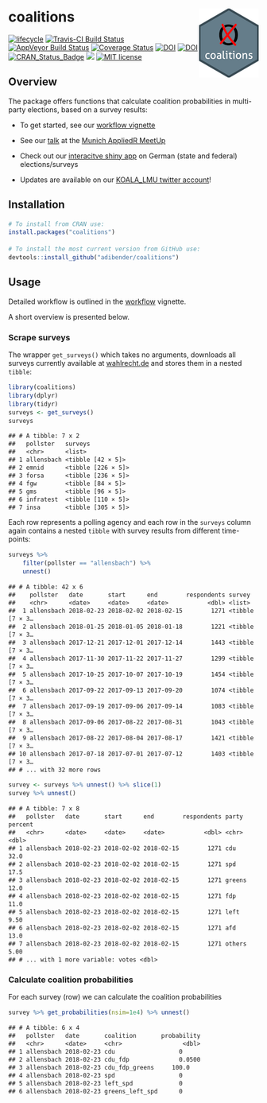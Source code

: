 # coalitions <img src="man/figures/logo.png" align="right" />

[![lifecycle](https://img.shields.io/badge/lifecycle-stable-brightgreen.svg)](https://www.tidyverse.org/lifecycle/#stable)
[![Travis-CI Build
Status](https://travis-ci.org/adibender/coalitions.svg?branch=master)](https://travis-ci.org/adibender/coalitions)
[![AppVeyor Build
Status](https://ci.appveyor.com/api/projects/status/github/adibender/coalitions?branch=master&svg=true)](https://ci.appveyor.com/project/adibender/coalitions)
[![Coverage
Status](https://codecov.io/github/adibender/coalitions/master.svg)](https://codecov.io/github/adibender/coalitions?branch=master)
[![DOI](https://joss.theoj.org/papers/10.21105/joss.00606/status.svg)](https://doi.org/10.21105/joss.00606)
[![DOI](https://zenodo.org/badge/DOI/10.5281/zenodo.1172594.svg)](https://doi.org/10.5281/zenodo.1172594)
[![CRAN\_Status\_Badge](https://www.r-pkg.org/badges/version/coalitions)](https://cran.r-project.org/package=coalitions)
[![](https://cranlogs.r-pkg.org/badges/coalitions)](https://cran.r-project.org/package=coalitions)
[![MIT
license](https://img.shields.io/badge/license-MIT-brightgreen.svg)](https://opensource.org/licenses/MIT)

## Overview

The package offers functions that calculate coalition probabilities in
multi-party elections, based on a survey results:

  - To get started, see our [workflow
    vignette](https://adibender.github.io/coalitions/articles/workflow.html)

  - See our [talk](https://adibender.netlify.com/talk/appliedr-meetup/)
    at the [Munich AppliedR
    MeetUp](https://www.meetup.com/de-DE/Applied-R-Munich/)

  - Check out our [interacitve shiny
    app](http://koala.stat.uni-muenchen.de/) on German (state and
    federal) elections/surveys

  - Updates are available on our [KOALA\_LMU twitter
    account](https://twitter.com/KOALA_LMU)\!

## Installation

```r
# To install from CRAN use:
install.packages("coalitions")

# To install the most current version from GitHub use:
devtools::install_github("adibender/coalitions")
```

## Usage

Detailed workflow is outlined in the
[workflow](https://adibender.github.io/coalitions/articles/workflow.html)
vignette.

A short overview is presented below.

### Scrape surveys

The wrapper `get_surveys()` which takes no arguments, downloads all
surveys currently available at
[wahlrecht.de](https://www.wahlrecht.de/umfragen) and stores them in a
nested `tibble`:

``` r
library(coalitions)
library(dplyr)
library(tidyr)
surveys <- get_surveys()
surveys
```

    ## # A tibble: 7 x 2
    ##   pollster   surveys
    ##   <chr>      <list>
    ## 1 allensbach <tibble [42 × 5]>
    ## 2 emnid      <tibble [226 × 5]>
    ## 3 forsa      <tibble [236 × 5]>
    ## 4 fgw        <tibble [84 × 5]>
    ## 5 gms        <tibble [96 × 5]>
    ## 6 infratest  <tibble [110 × 5]>
    ## 7 insa       <tibble [305 × 5]>

Each row represents a polling agency and each row in the `surveys`
column again contains a nested `tibble` with survey results from
different time-points:

``` r
surveys %>%
    filter(pollster == "allensbach") %>%
    unnest()
```

    ## # A tibble: 42 x 6
    ##    pollster   date       start      end        respondents survey
    ##    <chr>      <date>     <date>     <date>           <dbl> <list>
    ##  1 allensbach 2018-02-23 2018-02-02 2018-02-15        1271 <tibble [7 × 3…
    ##  2 allensbach 2018-01-25 2018-01-05 2018-01-18        1221 <tibble [7 × 3…
    ##  3 allensbach 2017-12-21 2017-12-01 2017-12-14        1443 <tibble [7 × 3…
    ##  4 allensbach 2017-11-30 2017-11-22 2017-11-27        1299 <tibble [7 × 3…
    ##  5 allensbach 2017-10-25 2017-10-07 2017-10-19        1454 <tibble [7 × 3…
    ##  6 allensbach 2017-09-22 2017-09-13 2017-09-20        1074 <tibble [7 × 3…
    ##  7 allensbach 2017-09-19 2017-09-06 2017-09-14        1083 <tibble [7 × 3…
    ##  8 allensbach 2017-09-06 2017-08-22 2017-08-31        1043 <tibble [7 × 3…
    ##  9 allensbach 2017-08-22 2017-08-04 2017-08-17        1421 <tibble [7 × 3…
    ## 10 allensbach 2017-07-18 2017-07-01 2017-07-12        1403 <tibble [7 × 3…
    ## # ... with 32 more rows

``` r
survey <- surveys %>% unnest() %>% slice(1)
survey %>% unnest()
```

    ## # A tibble: 7 x 8
    ##   pollster   date       start      end        respondents party  percent
    ##   <chr>      <date>     <date>     <date>           <dbl> <chr>    <dbl>
    ## 1 allensbach 2018-02-23 2018-02-02 2018-02-15        1271 cdu      32.0
    ## 2 allensbach 2018-02-23 2018-02-02 2018-02-15        1271 spd      17.5
    ## 3 allensbach 2018-02-23 2018-02-02 2018-02-15        1271 greens   12.0
    ## 4 allensbach 2018-02-23 2018-02-02 2018-02-15        1271 fdp      11.0
    ## 5 allensbach 2018-02-23 2018-02-02 2018-02-15        1271 left      9.50
    ## 6 allensbach 2018-02-23 2018-02-02 2018-02-15        1271 afd      13.0
    ## 7 allensbach 2018-02-23 2018-02-02 2018-02-15        1271 others    5.00
    ## # ... with 1 more variable: votes <dbl>

### Calculate coalition probabilities

For each survey (row) we can calculate the coalition probabilities

``` r
survey %>% get_probabilities(nsim=1e4) %>% unnest()
```

    ## # A tibble: 6 x 4
    ##   pollster   date       coalition       probability
    ##   <chr>      <date>     <chr>                 <dbl>
    ## 1 allensbach 2018-02-23 cdu                  0
    ## 2 allensbach 2018-02-23 cdu_fdp              0.0500
    ## 3 allensbach 2018-02-23 cdu_fdp_greens     100.0
    ## 4 allensbach 2018-02-23 spd                  0
    ## 5 allensbach 2018-02-23 left_spd             0
    ## 6 allensbach 2018-02-23 greens_left_spd      0
